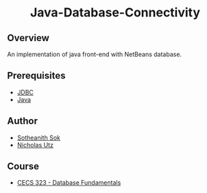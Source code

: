 <h1 align="center" style="border: none">Java-Database-Connectivity</h1>

## Overview
An implementation of java front-end with NetBeans database. 

## Prerequisites
 - [JDBC](https://docs.oracle.com/javase/tutorial/jdbc/basics/index.html)
 - [Java](https://www.oracle.com/java/technologies/javase/javase-jdk8-downloads.html)
 
## Author
 - [Sotheanith Sok](https://github.com/sotheanith)
 - [Nicholas Utz](https://github.com/utznicholas)

## Course
 - [CECS 323 - Database Fundamentals](http://catalog.csulb.edu/preview_course_nopop.php?catoid=5&coid=39988)
